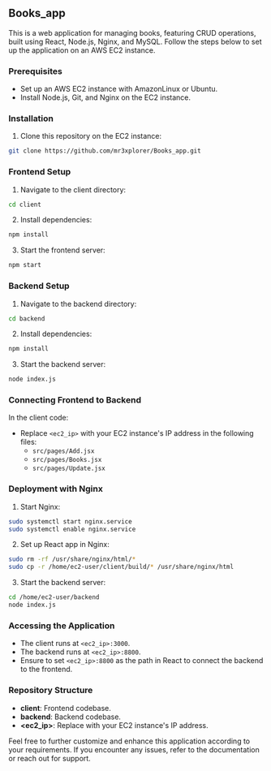 ## Books_app

This is a web application for managing books, featuring CRUD operations, built using React, Node.js, Nginx, and MySQL. Follow the steps below to set up the application on an AWS EC2 instance.

### Prerequisites

- Set up an AWS EC2 instance with AmazonLinux or Ubuntu.
- Install Node.js, Git, and Nginx on the EC2 instance.

### Installation

1. Clone this repository on the EC2 instance:

```bash
git clone https://github.com/mr3xplorer/Books_app.git
```

### Frontend Setup

1. Navigate to the client directory:

```bash
cd client
```

2. Install dependencies:

```bash
npm install
```

3. Start the frontend server:

```bash
npm start
```

### Backend Setup

1. Navigate to the backend directory:

```bash
cd backend
```

2. Install dependencies:

```bash
npm install
```

3. Start the backend server:

```bash
node index.js
```

### Connecting Frontend to Backend

In the client code:

- Replace `<ec2_ip>` with your EC2 instance's IP address in the following files:
  - `src/pages/Add.jsx`
  - `src/pages/Books.jsx`
  - `src/pages/Update.jsx`

### Deployment with Nginx

1. Start Nginx:

```bash
sudo systemctl start nginx.service
sudo systemctl enable nginx.service
```

2. Set up React app in Nginx:

```bash
sudo rm -rf /usr/share/nginx/html/*
sudo cp -r /home/ec2-user/client/build/* /usr/share/nginx/html
```

3. Start the backend server:

```bash
cd /home/ec2-user/backend
node index.js
```

### Accessing the Application

- The client runs at `<ec2_ip>:3000`.
- The backend runs at `<ec2_ip>:8800`.
- Ensure to set `<ec2_ip>:8800` as the path in React to connect the backend to the frontend.

### Repository Structure

- **client**: Frontend codebase.
- **backend**: Backend codebase.
- **<ec2_ip>**: Replace with your EC2 instance's IP address.

Feel free to further customize and enhance this application according to your requirements. If you encounter any issues, refer to the documentation or reach out for support.
